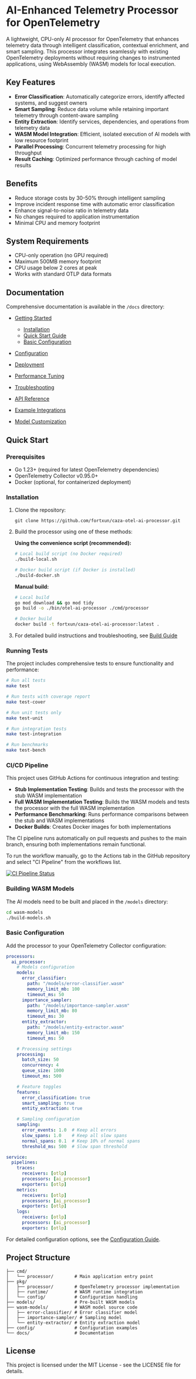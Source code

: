 # AI-Enhanced Telemetry Processor for OpenTelemetry

A lightweight, CPU-only AI processor for OpenTelemetry that enhances telemetry data through intelligent classification, contextual enrichment, and smart sampling. This processor integrates seamlessly with existing OpenTelemetry deployments without requiring changes to instrumented applications, using WebAssembly (WASM) models for local execution.

## Key Features

- **Error Classification**: Automatically categorize errors, identify affected systems, and suggest owners
- **Smart Sampling**: Reduce data volume while retaining important telemetry through content-aware sampling
- **Entity Extraction**: Identify services, dependencies, and operations from telemetry data
- **WASM Model Integration**: Efficient, isolated execution of AI models with low resource footprint
- **Parallel Processing**: Concurrent telemetry processing for high throughput
- **Result Caching**: Optimized performance through caching of model results

## Benefits

- Reduce storage costs by 30-50% through intelligent sampling
- Improve incident response time with automatic error classification
- Enhance signal-to-noise ratio in telemetry data
- No changes required to application instrumentation
- Minimal CPU and memory footprint

## System Requirements

- CPU-only operation (no GPU required)
- Maximum 500MB memory footprint
- CPU usage below 2 cores at peak
- Works with standard OTLP data formats

## Documentation

Comprehensive documentation is available in the `/docs` directory:

- [Getting Started](./docs/getting-started/index.md)
  - [Installation](./docs/getting-started/installation.md)
  - [Quick Start Guide](./docs/getting-started/quick-start.md)
  - [Basic Configuration](./docs/getting-started/basic-configuration.md)

- [Configuration](./docs/configuration/index.md)
- [Deployment](./docs/deployment/index.md)
- [Performance Tuning](./docs/performance/tuning.md)
- [Troubleshooting](./docs/troubleshooting/common-issues.md)
- [API Reference](./docs/api-reference/processor.md)
- [Example Integrations](./docs/examples/integration.md)
- [Model Customization](./docs/examples/model-customization.md)

## Quick Start

### Prerequisites

- Go 1.23+ (required for latest OpenTelemetry dependencies)
- OpenTelemetry Collector v0.95.0+
- Docker (optional, for containerized deployment)

### Installation

1. Clone the repository:
   ```
   git clone https://github.com/fortxun/caza-otel-ai-processor.git
   ```

2. Build the processor using one of these methods:

   **Using the convenience script (recommended):**
   ```bash
   # Local build script (no Docker required)
   ./build-local.sh
   
   # Docker build script (if Docker is installed)
   ./build-docker.sh
   ```

   **Manual build:**
   ```bash
   # Local build
   go mod download && go mod tidy
   go build -o ./bin/otel-ai-processor ./cmd/processor
   
   # Docker build
   docker build -t fortxun/caza-otel-ai-processor:latest .
   ```

3. For detailed build instructions and troubleshooting, see [Build Guide](./docs/BUILD_GUIDE.md)

### Running Tests

The project includes comprehensive tests to ensure functionality and performance:

```bash
# Run all tests
make test

# Run tests with coverage report
make test-cover

# Run unit tests only
make test-unit

# Run integration tests
make test-integration

# Run benchmarks
make test-bench
```

### CI/CD Pipeline

This project uses GitHub Actions for continuous integration and testing:

- **Stub Implementation Testing**: Builds and tests the processor with the stub WASM implementation
- **Full WASM Implementation Testing**: Builds the WASM models and tests the processor with the full WASM implementation
- **Performance Benchmarking**: Runs performance comparisons between the stub and WASM implementations
- **Docker Builds**: Creates Docker images for both implementations

The CI pipeline runs automatically on pull requests and pushes to the main branch, ensuring both implementations remain functional.

To run the workflow manually, go to the Actions tab in the GitHub repository and select "CI Pipeline" from the workflows list.

[![CI Pipeline Status](https://github.com/fortxun/caza-otel-ai-processor/actions/workflows/ci.yml/badge.svg)](https://github.com/fortxun/caza-otel-ai-processor/actions/workflows/ci.yml)

### Building WASM Models

The AI models need to be built and placed in the `/models` directory:

```bash
cd wasm-models
./build-models.sh
```

### Basic Configuration

Add the processor to your OpenTelemetry Collector configuration:

```yaml
processors:
  ai_processor:
    # Models configuration
    models:
      error_classifier:
        path: "/models/error-classifier.wasm"
        memory_limit_mb: 100
        timeout_ms: 50
      importance_sampler:
        path: "/models/importance-sampler.wasm"
        memory_limit_mb: 80
        timeout_ms: 30
      entity_extractor:
        path: "/models/entity-extractor.wasm"
        memory_limit_mb: 150
        timeout_ms: 50

    # Processing settings
    processing:
      batch_size: 50
      concurrency: 4
      queue_size: 1000
      timeout_ms: 500

    # Feature toggles
    features:
      error_classification: true
      smart_sampling: true
      entity_extraction: true

    # Sampling configuration
    sampling:
      error_events: 1.0  # Keep all errors
      slow_spans: 1.0    # Keep all slow spans
      normal_spans: 0.1  # Keep 10% of normal spans
      threshold_ms: 500  # Slow span threshold

service:
  pipelines:
    traces:
      receivers: [otlp]
      processors: [ai_processor]
      exporters: [otlp]
    metrics:
      receivers: [otlp]
      processors: [ai_processor]
      exporters: [otlp]
    logs:
      receivers: [otlp]
      processors: [ai_processor]
      exporters: [otlp]
```

For detailed configuration options, see the [Configuration Guide](./docs/configuration/index.md).

## Project Structure

```
├── cmd/
│   └── processor/        # Main application entry point
├── pkg/
│   ├── processor/        # OpenTelemetry processor implementation
│   ├── runtime/          # WASM runtime integration
│   └── config/           # Configuration handling
├── models/               # Pre-built WASM models
├── wasm-models/          # WASM model source code
│   ├── error-classifier/ # Error classifier model
│   ├── importance-sampler/ # Sampling model
│   └── entity-extractor/ # Entity extraction model
├── config/               # Configuration examples
└── docs/                 # Documentation
```

## License

This project is licensed under the MIT License - see the LICENSE file for details.